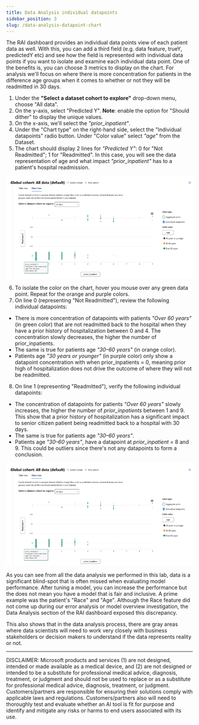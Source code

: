 ```yaml
---
title: Data Analysis individual datapoints
sidebar_position: 3
slug: /data-analysis-datapoint-chart
---
```


The RAI dashboard provides an individual data points view of each patient data as well. With this, you can add a third field (e.g. data feature, trueY, predictedY etc) and see how the field is represented with individual data points if you want to isolate and examine each individual data point.  One of the benefits is, you can choose 3 metrics to display on the chart. For analysis we'll focus on where there is more concentration for patients in the difference age groups when it comes to whether or not they will be readmitted in 30 days.

1. Under the **"Select a dataset cohort to explore"** drop-down menu, choose "All data". 
2. On the y-axis, select "Predicted Y". 
	**Note**: enable the option for "Should dither" to display the unique values. 
3. On the x-axis, we'll select the *"prior_inpatient"*. 
4. Under the "Chart type" on the right-hand side, select the "Individual datapoints" radio button. Under "Color value" select *"age"* from the Dataset. 
5. The chart should display 2 lines for *"Predicted Y"*: 0 for "Not Readmitted"; 1 for "Readmitted". In this case, you will see the data representation of age and what impact *"prior_inpatient"* has to a patient's hospital readmission.

![Data Analysis individual datapoints](/img/tutorial/8-da-individual-datapoint.png "Data Analysis individual datapoints")		
	
6. To isolate the color on the chart, hover you mouse over any green data point.  Repeat for the orange and purple colors.
7. On line 0 (representing "Not Readmitted"),  review the following individual datapoints:
* There is more concentration of datapoints with patients *"Over 60 years"* (in green color) that are not readmitted back to the hospital when they have a prior history of hospitalization between 0 and 4. The concentration slowly decreases, the higher the number of prior_inpatients. 
* The same is true for patients age *"30–60 years"* (in orange color). 
* Patients age *"30 years or younger"* (in purple color) only show a datapoint concentration with when prior_inpatients = 0, meaning prior high of hospitalization does not drive the outcome of where they will not be readmitted.
8. On line 1 (representing "Readmitted"), verify the following individual datapoints:
* The concentration of datapoints for patients *"Over 60 years"* slowly increases, the higher the number of *prior_inpatients* between 1 and 9. This show that a prior history of hospitalization has a significant impact to senior citizen patient being readmitted back to a hospital with 30 days.
* The same is true for patients age *"30–60 years"*.
* Patients age *"30–60 years"*, have a datapoint at *prior_inpatient* = 8 and 9. This could be outliers since there's not any datapoints to form a conclusion.

![Data Analysis individual datapoints](/img/tutorial/8-da-datapoint-hover.png "Data Analysis individual datapoints")			
		
As you can see from all the data analysis we performed in this lab, data is a significant blind-spot that is often missed when evaluating model performance. After tuning a model, you can increase the performance but the does not mean you have a model that is fair and inclusive. A prime example was the patient's "Race" and "Age". Although the Race feature did not come up during our error analysis or model overview investigation, the Data Analysis section of the RAI dashboard exposed this discrepancy.
	
This also shows that in the data analysis process, there are gray areas where data scientists will need to work very closely with business stakeholders or decision makers to understand if the data represents reality or not.

---

DISCLAIMER:  Microsoft products and services (1) are not designed, intended or made available as a medical device, and (2) are not designed or intended to be a substitute for professional medical advice, diagnosis, treatment, or judgment and should not be used to replace or as a substitute for professional medical advice, diagnosis, treatment, or judgment. Customers/partners are responsible for ensuring their solutions comply with applicable laws and regulations. Customers/partners also will need to thoroughly test and evaluate whether an AI tool is fit for purpose and identify and mitigate any risks or harms to end users associated with its use. 

